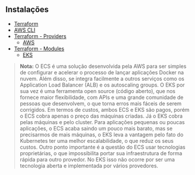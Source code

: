 ## Instalações
- [Terraform](https://developer.hashicorp.com/terraform/downloads)
- [AWS CLI](https://aws.amazon.com/pt/cli/)
- [Terraform - Providers](https://registry.terraform.io/browse/providers)
    - [AWS](https://registry.terraform.io/providers/hashicorp/aws/latest/docs)
- [Terraform - Modules](https://registry.terraform.io/browse/modules)
    - [EKS](https://registry.terraform.io/modules/terraform-aws-modules/eks/aws/latest)

> **Nota:** O ECS é uma solução desenvolvida pela AWS para ser simples de configurar e acelerar o processo de lançar aplicações Docker na nuvem. Além disso, se integra facilmente a outros serviços como os Application Load Balancer (ALB) e os autoscaling groups.
O EKS por sua vez é uma ferramenta open source (código aberto), que nos fornece maior flexibilidade, com APIs e uma grande comunidade de pessoas que desenvolvem, o que torna erros mais fáceis de serem corrigidos.
Em termos de custos, ambos ECS e EKS são pagos, porém o ECS cobra apenas o preço das máquinas criadas. Já o EKS cobra pelas máquinas e pelo cluster. Para aplicações pequenas ou poucas aplicações, o ECS acaba saindo um pouco mais barato, mas se precisarmos de mais máquinas, o EKS leva a vantagem pelo fato do Kubernetes ter uma melhor escalabilidade, o que reduz os seus custos.
Outro ponto importante é a questão do ECS usar tecnologias proprietárias, o que impossibilita portar sua infraestrutura de forma rápida para outro provedor. No EKS isso não ocorre por ser uma tecnologia aberta e implementada por vários provedores.